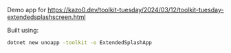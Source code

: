 Demo app for https://kazo0.dev/toolkit-tuesday/2024/03/12/toolkit-tuesday-extendedsplashscreen.html

Built using:

```bash
dotnet new unoapp -toolkit -o ExtendedSplashApp
```
